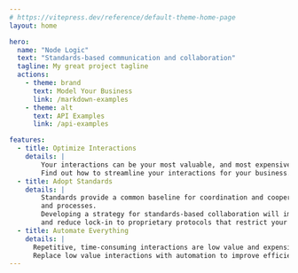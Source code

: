 ```yaml
---
# https://vitepress.dev/reference/default-theme-home-page
layout: home

hero:
  name: "Node Logic"
  text: "Standards-based communication and collaboration"
  tagline: My great project tagline
  actions:
    - theme: brand
      text: Model Your Business
      link: /markdown-examples
    - theme: alt
      text: API Examples
      link: /api-examples

features:
  - title: Optimize Interactions
    details: |
        Your interactions can be your most valuable, and most expensive asset.
        Find out how to streamline your interactions for your business.
  - title: Adopt Standards
    details: |
        Standards provide a common baseline for coordination and cooperation across your systems
        and processes.
        Developing a strategy for standards-based collaboration will improve interoperability
        and reduce lock-in to proprietary protocols that restrict your future growth.
  - title: Automate Everything
    details: |
      Repetitive, time-consuming interactions are low value and expensive.
      Replace low value interactions with automation to improve efficiency and reduce cost.
---
```


